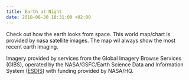 ```yaml
---
title: Earth at Night
date: 2018-08-30 18:31:00 +02:00
---
```


Check out how the earth looks from space. This world map/chart is provided by nasa satellite images. The map wil always show the most recent earth imaging.

Imagery provided by services from the Global Imagery Browse Services (GIBS), operated by the NASA/GSFC/Earth Science Data and Information System ([ESDIS](https://earthdata.nasa.gov/)) with funding provided by NASA/HQ.
